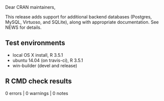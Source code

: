 Dear CRAN maintainers,

This release adds support for additional backend databases (Postgres, MySQL,
Virtuoso, and SQLite), along with appropriate documentation.  See NEWS for 
details. 

## Test environments

* local OS X install, R 3.5.1
* ubuntu 14.04 (on travis-ci), R 3.5.1
* win-builder (devel and release)

## R CMD check results

0 errors | 0 warnings | 0 notes


